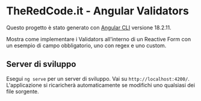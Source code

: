 # TheRedCode.it - Angular Validators

Questo progetto è stato generato con [Angular CLI](https://github.com/angular/angular-cli) versione 18.2.11.

Mostra come implementare i Validators all'interno di un Reactive Form con un esempio di campo obbligatorio, uno con regex e uno custom.

## Server di sviluppo

Esegui `ng serve` per un server di sviluppo. Vai su `http://localhost:4200/`. L'applicazione si ricaricherà automaticamente se modifichi uno qualsiasi dei file sorgente.
